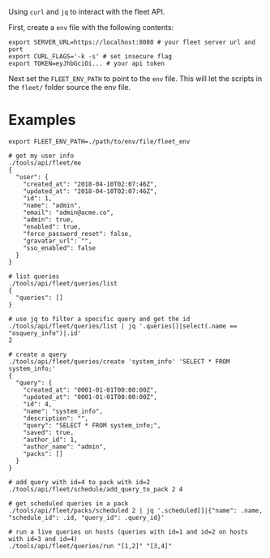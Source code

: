 Using `curl` and `jq` to interact with the fleet API.

First, create a `env` file with the following contents:

```
export SERVER_URL=https://localhost:8080 # your fleet server url and port
export CURL_FLAGS='-k -s' # set insecure flag
export TOKEN=eyJhbGciOi... # your api token
```

Next set the `FLEET_ENV_PATH` to point to the `env` file. This will let the scripts in the `fleet/` folder source the env file.

# Examples

```
export FLEET_ENV_PATH=./path/to/env/file/fleet_env

# get my user info
./tools/api/fleet/me
{
  "user": {
    "created_at": "2018-04-10T02:07:46Z",
    "updated_at": "2018-04-10T02:07:46Z",
    "id": 1,
    "name": "admin",
    "email": "admin@acme.co",
    "admin": true,
    "enabled": true,
    "force_password_reset": false,
    "gravatar_url": "",
    "sso_enabled": false
  }
}

# list queries
./tools/api/fleet/queries/list
{
  "queries": []
}

# use jq to filter a specific query and get the id
./tools/api/fleet/queries/list | jq '.queries[]|select(.name == "osquery_info")|.id'
2

# create a query
./tools/api/fleet/queries/create 'system_info' 'SELECT * FROM system_info;'
{
  "query": {
    "created_at": "0001-01-01T00:00:00Z",
    "updated_at": "0001-01-01T00:00:00Z",
    "id": 4,
    "name": "system_info",
    "description": "",
    "query": "SELECT * FROM system_info;",
    "saved": true,
    "author_id": 1,
    "author_name": "admin",
    "packs": []
  }
}

# add query with id=4 to pack with id=2
./tools/api/fleet/schedule/add_query_to_pack 2 4

# get scheduled queries in a pack
./tools/api/fleet/packs/scheduled 2 | jq '.scheduled[]|{"name": .name, "schedule_id": .id, "query_id": .query_id}'

# run a live queries on hosts (queries with id=1 and id=2 on hosts with id=3 and id=4)
./tools/api/fleet/queries/run "[1,2]" "[3,4]"
```
